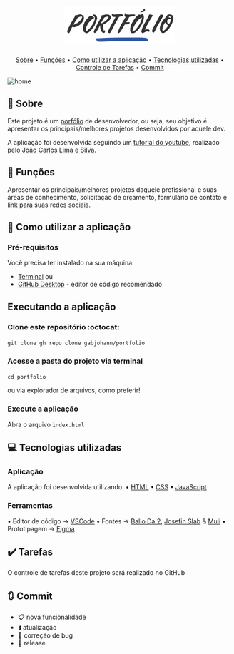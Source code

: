 <h1 align="center">
  <img width="250px" src="/.github/portfolio.png" />
</h1>

<p align="center">
 <a href="#--sobre">Sobre</a> •
 <a href="#--funcoes">Funções</a> •
 <a href="#--como-utilizar-a-aplicacao">Como utilizar a aplicação</a> •
 <a href="#--tecnologias-utilizadas">Tecnologias utilizadas</a> •
 <a href="#--controle-tarefas">Controle de Tarefas</a> •
 <a href="#--commit">Commit</a> 
</p>

![home](.github/homepage.png) 

## [](https://github.com/gabjohann/portifolio#--sobre):page_facing_up: Sobre

Este projeto é um [porfólio](https://pt.wikipedia.org/wiki/Portf%C3%B3lio) de desenvolvedor, ou seja, seu objetivo é apresentar os principais/melhores projetos desenvolvidos por aquele dev. 

A aplicação foi desenvolvida seguindo um [tutorial do youtube](https://youtube.com/playlist?list=PLM_90--7SomWgfPYCXnpuoY2L-Z_Z-AiV), realizado pelo [João Carlos Lima e Silva](https://github.com/joaocarloslima). 


## [](https://github.com/gabjohann/portifolio#--funcoes):dart: Funções

Apresentar os principais/melhores projetos daquele profissional e suas áreas de conhecimento, solicitação de orçamento, formulário de contato e link para suas redes sociais.


## [](https://github.com/gabjohann/portifolio#--como-utilizar-a-aplicacao):space_invader: Como utilizar a aplicação


### Pré-requisitos

Você precisa ter instalado na sua máquina:
* [Terminal](https://www.techtudo.com.br/listas/noticia/2016/05/mais-de-dez-maneiras-de-abrir-o-prompt-de-comando-no-windows-10.html) 
ou
* [GitHub Desktop](https://desktop.github.com/) - editor de código recomendado


## Executando a aplicação

### Clone este repositório :octocat:

``git clone gh repo clone gabjohann/portfolio``

### Acesse a pasta do projeto via terminal

``cd portfolio``


ou via explorador de arquivos, como preferir!
### Execute a aplicação

Abra o arquivo ``ìndex.html``


## [](https://github.com/gabjohann/portifolio#--tecnologias-utilizadas)💻 Tecnologias utilizadas

### Aplicação

A aplicação foi desenvolvida utilizando:
• [HTML](https://developer.mozilla.org/pt-BR/docs/Web/HTML) 
• [CSS](https://developer.mozilla.org/pt-BR/docs/Web/CSS) 
• [JavaScript](https://developer.mozilla.org/pt-BR/docs/Web/JavaScript) 


### Ferramentas

• Editor de código -> [VSCode](https://code.visualstudio.com/)
• Fontes -> [Ballo Da 2](https://fonts.google.com/specimen/Baloo+Da+2?preview.text_type=custom), [Josefin Slab](https://fonts.google.com/specimen/Josefin+Slab?preview.text_type=custom) & [Muli](https://fonts.adobe.com/fonts/muli)
• Prototipagem -> [Figma](https://www.figma.com/)


## [](https://github.com/gabjohann/portifolio#--controle-tarefas):heavy_check_mark: Tarefas  

O controle de tarefas deste projeto será realizado no GitHub


## [](https://github.com/gabjohann/portifolio#--sobre):arrows_clockwise: Commit

-  :clipboard:       nova funcionalidade
-  :arrow_double_up: atualização
-  :space_invader:   correção de bug
-  :tada:            release
